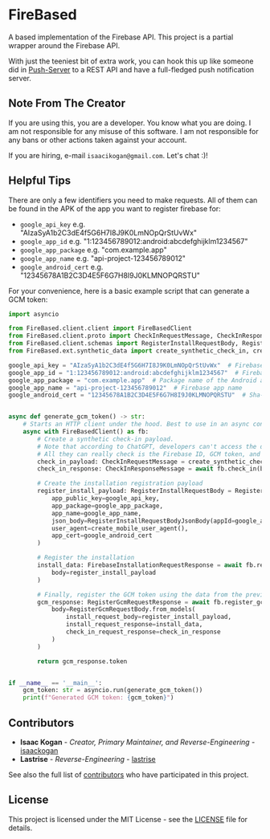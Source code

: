 # FireBased

A based implementation of the Firebase API. This project is a partial wrapper around the Firebase API.

With just the teeniest bit of extra work, you can hook this up like
someone did in [Push-Server](https://github.com/lastrise/Push-Server) to a
REST API and have a full-fledged push notification server.

## Note From The Creator

If you are using this, you are a developer. You know what you are doing.
I am not responsible for any misuse of this software.
I am not responsible for any bans or other actions taken against your account.

If you are hiring, e-mail `isaacikogan@gmail.com`. Let's chat :)!

## Helpful Tips

There are only a few identifiers you need to make requests.
All of them can be found in the APK of the app you want to register firebase for:

- `google_api_key` e.g. "AIzaSyA1b2C3dE4f5G6H7I8J9K0LmNOpQrStUvWx"
- `google_app_id` e.g. "1:123456789012:android:abcdefghijklm1234567"
- `google_app_package` e.g. "com.example.app"
- `google_app_name` e.g. "api-project-123456789012"
- `google_android_cert` e.g. "12345678A1B2C3D4E5F6G7H8I9J0KLMNOPQRSTU"

For your convenience, here is a basic example script that can generate a GCM token:

```python
import asyncio

from FireBased.client.client import FireBasedClient
from FireBased.client.proto import CheckInRequestMessage, CheckInResponseMessage
from FireBased.client.schemas import RegisterInstallRequestBody, RegisterInstallRequestBodyJsonBody, RegisterGcmRequestBody, FirebaseInstallationRequestResponse, RegisterGcmRequestResponse
from FireBased.ext.synthetic_data import create_synthetic_check_in, create_mobile_user_agent

google_api_key = "AIzaSyA1b2C3dE4f5G6H7I8J9K0LmNOpQrStUvWx"  # Firebase API key
google_app_id = "1:123456789012:android:abcdefghijklm1234567"  # Firebase app ID
google_app_package = "com.example.app"  # Package name of the Android app
google_app_name = "api-project-123456789012"  # Firebase app name
google_android_cert = "12345678A1B2C3D4E5F6G7H8I9J0KLMNOPQRSTU"  # Sha-1 APK signing cert


async def generate_gcm_token() -> str:
    # Starts an HTTP client under the hood. Best to use in an async context manager for safety.
    async with FireBasedClient() as fb:
        # Create a synthetic check-in payload.
        # Note that according to ChatGPT, developers can't access the data you send here.
        # All they can really check is the Firebase ID, GCM token, and the Android ID.
        check_in_payload: CheckInRequestMessage = create_synthetic_check_in()
        check_in_response: CheckInResponseMessage = await fb.check_in(body=check_in_payload)

        # Create the installation registration payload
        register_install_payload: RegisterInstallRequestBody = RegisterInstallRequestBody(
            app_public_key=google_api_key,
            app_package=google_app_package,
            app_name=google_app_name,
            json_body=RegisterInstallRequestBodyJsonBody(appId=google_app_id),
            user_agent=create_mobile_user_agent(),
            app_cert=google_android_cert
        )

        # Register the installation
        install_data: FirebaseInstallationRequestResponse = await fb.register_install(
            body=register_install_payload
        )

        # Finally, register the GCM token using the data from the previous requests
        gcm_response: RegisterGcmRequestResponse = await fb.register_gcm(
            body=RegisterGcmRequestBody.from_models(
                install_request_body=register_install_payload,
                install_request_response=install_data,
                check_in_request_response=check_in_response
            )
        )

        return gcm_response.token


if __name__ == '__main__':
    gcm_token: str = asyncio.run(generate_gcm_token())
    print(f"Generated GCM token: {gcm_token}")
```

## Contributors

* **Isaac Kogan** - *Creator, Primary Maintainer, and Reverse-Engineering* - [isaackogan](https://github.com/isaackogan)
* **Lastrise** - *Reverse-Engineering* - [lastrise](https://github.com/lastrise)

See also the full list of [contributors](https://github.com/isaackogan/Grindr/contributors) who have participated in
this project.

## License

This project is licensed under the MIT License - see the [LICENSE](LICENSE) file for details.